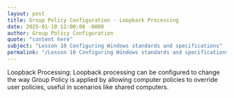 ```yaml
---
layout: post
title: Group Policy Configuration - Loopback Processing
date: 2025-01-10 12:00:00 -0000
author: Group Policy Configuration
quote: "content here"
subject: "Lesson 10 Configuring Windows standards and specifications"
permalink: "/Lesson 10 Configuring Windows standards and specifications/Group Policy Configuration/Group Policy Configuration - Loopback Processing"
---
```


Loopback Processing: Loopback processing can be configured to change the way Group Policy is applied by allowing computer policies to override user policies, useful in scenarios like shared computers.
